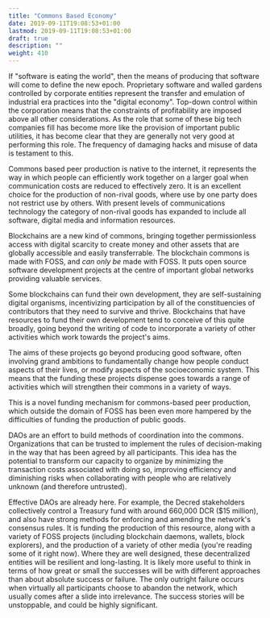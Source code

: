 ```yaml
---
title: "Commons Based Economy"
date: 2019-09-11T19:08:53+01:00
lastmod: 2019-09-11T19:08:53+01:00
draft: true
description: ""
weight: 410
---
```


If "software is eating the world", then the means of producing that software will come to define the new epoch. Proprietary software and walled gardens controlled by corporate entities represent the transfer and emulation of industrial era practices into the "digital economy". Top-down control within the corporation means that the constraints of profitability are imposed above all other considerations. As the role that some of these big tech companies fill has become more like the provision of important public utilities, it has become clear that they are generally not very good at performing this role. The frequency of damaging hacks and misuse of data is testament to this.

Commons based peer production is native to the internet, it represents the way in which people can efficiently work together on a larger goal when communication costs are reduced to effectively zero. It is an excellent choice for the production of non-rival goods, where use by one party does not restrict use by others. With present levels of communications technology the category of non-rival goods has expanded to include all software, digital media and information resources.

Blockchains are a new kind of commons, bringing together permissionless access with digital scarcity to create money and other assets that are globally accessible and easily transferrable. The blockchain commons is made with FOSS, and *can only be* made with FOSS. It puts open source software development projects at the centre of important global networks providing valuable services. 

Some blockchains can fund their own development, they are self-sustaining digital organisms, incentivizing participation by all of the constituencies of contributors that they need to survive and thrive. Blockchains that have resources to fund their own development tend to conceive of this quite broadly, going beyond the writing of code to incorporate a variety of other activities which work towards the project's aims. 

The aims of these projects go beyond producing good software, often involving grand ambitions to fundamentally change how people conduct aspects of their lives, or modify aspects of the socioeconomic system. This means that the funding these projects dispense goes towards a range of activities which will strengthen their commons in a variety of ways. 

This is a novel funding mechanism for commons-based peer production, which outside the domain of FOSS has been even more hampered by the difficulties of funding the production of public goods.

DAOs are an effort to build methods of coordination into the commons. Organizations that can be trusted to implement the rules of decision-making in the way that has been agreed by all participants. This idea has the potential to transform our capacity to organize by minimizing the transaction costs associated with doing so, improving efficiency and diminishing risks when collaborating with people who are relatively unknown (and therefore untrusted). 

Effective DAOs are already here. For example, the Decred stakeholders collectively control a Treasury fund with around 660,000 DCR ($15 million), and also have strong methods for enforcing and amending the network's consensus rules. It is funding the production of this resource, along with a variety of FOSS projects (including blockchain daemons, wallets, block explorers), and the production of a variety of other media (you're reading some of it right now). Where they are well designed, these decentralized entities will be resilient and long-lasting. It is likely more useful to think in terms of how great or small the successes will be with different approaches than about absolute success or failure. The only outright failure occurs when virtually all participants choose to abandon the network, which usually comes after a slide into irrelevance. The success stories will be unstoppable, and could be highly significant.


